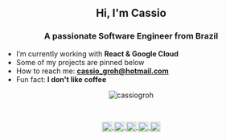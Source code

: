 <h2 align="center">Hi, I'm Cassio</h2>
<h3 align="center">A passionate Software Engineer from Brazil</h3>

- I’m currently working with **React & Google Cloud**
- Some of my projects are pinned below
- How to reach me: **cassio_groh@hotmail.com**
- Fun fact: **I don't like coffee**

<!-- Most used languages -->
<p align="center"><img align="center" src="https://github-readme-stats.vercel.app/api/top-langs/?username=cassiogroh&layout=compact&hide=html&theme=vue" alt="cassiogroh" /></p>

<br/>

<!-- Github stats -->
<!-- <p align="center">&nbsp;<img align="center" src="https://github-readme-stats.vercel.app/api?username=cassiogroh&show_icons=true&theme=vue" alt="cassiogroh" /></p> -->

<!-- Social media icons -->
<p align="center">
  <a href="https://fb.com/cassiogroh" target="_blank">
    <img
      align="center"
      src="https://cdn.jsdelivr.net/npm/simple-icons@3.0.1/icons/facebook.svg"
      alt="cassiogroh"
      height="20"
      width="20"
    />
  </a>

  <a href="https://github.com/cassiogroh" target="_blank">
    <img
      align="center"
      src="https://cdn.jsdelivr.net/npm/simple-icons@3.0.1/icons/github.svg"
      alt="cassiogroh"
      height="20"
      width="20"
    />
  </a>

  <a href="https://www.linkedin.com/in/cassiogroh" target="_blank">
    <img
      align="center"
      src="https://cdn.jsdelivr.net/npm/simple-icons@3.0.1/icons/linkedin.svg"
      alt="cassiogroh"
      height="20"
      width="20"
    />
  </a>

  <a href="https://www.instagram.com/cassiogroh" target="_blank">
    <img
      align="center"
      src="https://cdn.jsdelivr.net/npm/simple-icons@3.0.1/icons/instagram.svg"
      alt="cassiogroh"
      height="20"
      width="20"
    />
  </a>

  <a href="https://weatherhub.app" target="_blank">
    <img
      align="center"
      src="https://cdn.jsdelivr.net/npm/simple-icons@3.0.1/icons/icloud.svg"
      alt="cassiogroh"
      height="20"
      width="20"
    />
  </a>
</p>
